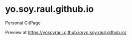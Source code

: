 # yo.soy.raul.github.io
Personal GitPage 

Preview at https://yosoyraul.github.io/yo.soy.raul.github.io/
